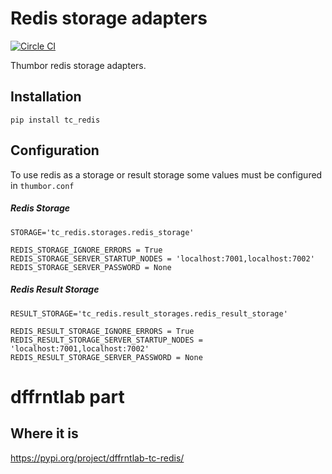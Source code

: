 # Redis storage adapters

[![Circle CI](https://circleci.com/gh/thumbor-community/redis.svg?style=svg)](https://circleci.com/gh/thumbor-community/redis)

Thumbor redis storage adapters.

## Installation

`pip install tc_redis`

## Configuration

To use redis as a storage or result storage some values must be configured in `thumbor.conf`

##### Redis Storage
```
STORAGE='tc_redis.storages.redis_storage'

REDIS_STORAGE_IGNORE_ERRORS = True
REDIS_STORAGE_SERVER_STARTUP_NODES = 'localhost:7001,localhost:7002'
REDIS_STORAGE_SERVER_PASSWORD = None
```

##### Redis Result Storage

```
RESULT_STORAGE='tc_redis.result_storages.redis_result_storage'

REDIS_RESULT_STORAGE_IGNORE_ERRORS = True
REDIS_RESULT_STORAGE_SERVER_STARTUP_NODES = 'localhost:7001,localhost:7002'
REDIS_RESULT_STORAGE_SERVER_PASSWORD = None
```

# dffrntlab part

## Where it is

https://pypi.org/project/dffrntlab-tc-redis/
